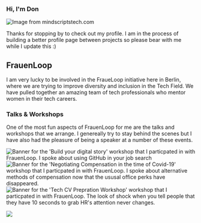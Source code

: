 ### Hi, I'm Don

<img src="https://mindscriptstech.com/wp-content/uploads/2016/04/Full-Stack-Developer.jpg" alt="Image from mindscriptstech.com">

Thanks for stopping by to check out my profile. I am in the process of building a better profile page between projects so please bear with me while I update this :)
<!--
**dshine/dshine** is a ✨ _special_ ✨ repository because its `README.md` (this file) appears on your GitHub profile.

Here are some ideas to get you started:

- 🔭 I’m currently working on ...
- 🌱 I’m currently learning ...
- 👯 I’m looking to collaborate on ...
- 🤔 I’m looking for help with ...
- 💬 Ask me about ...
- 📫 How to reach me: ...
- 😄 Pronouns: ...
- ⚡ Fun fact: ...
-->

## FrauenLoop

I am very lucky to be involved in the FraueLoop initiative here in Berlin, where we are trying to improve diversity and inclusion in the Tech Field. We have pulled together an amazing team of tech professionals who mentor women in their tech careers. 

### Talks & Workshops

One of the most fun aspects of FrauenLoop for me are the talks and workshops that we arrange. I genereally try to stay behind the scenes but I have also had the pleasure of being a speaker at a number of these events. 

<img src="https://pbs.twimg.com/media/Eokrei5XEAcRlmE?format=jpg&name=medium" alt="Banner for the 'Build your digital story' workshop that I particpated in with FrauenLoop. I spoke about using GitHub in your job search">

<img src="https://pbs.twimg.com/media/EhabxAOWkAA_Nj1?format=jpg&name=900x900" alt="Banner for the 'Negotiating Compensation in the time of Covid-19' workshop that I particpated in with FrauenLoop. I spoke about alternative methods of compensation now that the ususal office perks have disappeared.">

<img src="https://media-exp1.licdn.com/dms/image/C4D22AQGreA07B0HDAA/feedshare-shrink_800/0/1583252170016?e=1613606400&v=beta&t=7pFn367tnX7x1OsSlfFmmZAK5gdKsNre90mS3UZzDK8" alt="Banner for the 'Tech CV Prepration Workshop' workshop that I particpated in with FrauenLoop. The look of shock when you tell people that they have 10 seconds to grab HR's attention never changes.">


[![](https://github.com/dshine.png?size=50)](https://github.com/dshine)
